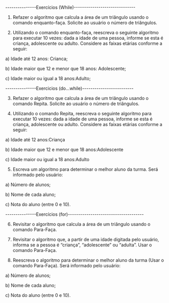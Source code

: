 ---------------Exercícios (While)------------------------------

1.  Refazer o algoritmo que calcula a área de um triângulo
usando o comando enquanto-faça. Solicite ao usuário
o número de triângulos.

2.  Utilizando o comando enquanto-faça, reescreva o
seguinte algoritmo para executar 10 vezes: dada a
idade de uma pessoa, informe se esta é criança,
adolescente ou adulto. Considere as faixas etárias
conforme a seguir:

a)  Idade até 12 anos: Crianca;

b)  Idade maior que 12 e menor que 18 anos: Adolescente;

c)  Idade maior ou igual a 18 anos:Adulto;




---------------Exercicios (do...while)-------------------------

3.  Refazer o algoritmo que calcula a área de um triângulo
usando o comando Repita. Solicite ao usuário o
número de triângulos.

4.  Utilizando o comando Repita, reescreva o seguinte
algoritmo para executar 10 vezes: dada a idade de uma
pessoa, informe se esta é criança, adolescente ou
adulto. Considere as faixas etárias conforme a seguir:

a)  Idade até 12 anos:Criança

b)  Idade maior que 12 e menor que 18 anos:Adolescente

c)  Idade maior ou igual a 18 anos:Adulto

5.  Escreva um algoritmo para determinar o melhor aluno
da turma. Será informado pelo usuário:

a)  Número de alunos;

b)  Nome de cada aluno;

c)  Nota do aluno (entre 0 e 10).




---------------Exercícios (for)-------------------------------------

6.  Revisitar o algoritmo que calcula a área de um triângulo
usando o comando Para-Faça.

7.  Revisitar o algoritmo que, a partir de uma idade digitada
pelo usuário, informa se a pessoa é “criança”,
“adolescente” ou “adulta”. Usar o comando Para-Faça.

8.  Reescreva o algoritmo para determinar o melhor aluno
da turma (Usar o comando Para-Faça). Será informado
pelo usuário:

a)  Número de alunos;

b)  Nome de cada aluno;

c)  Nota do aluno (entre 0 e 10).
